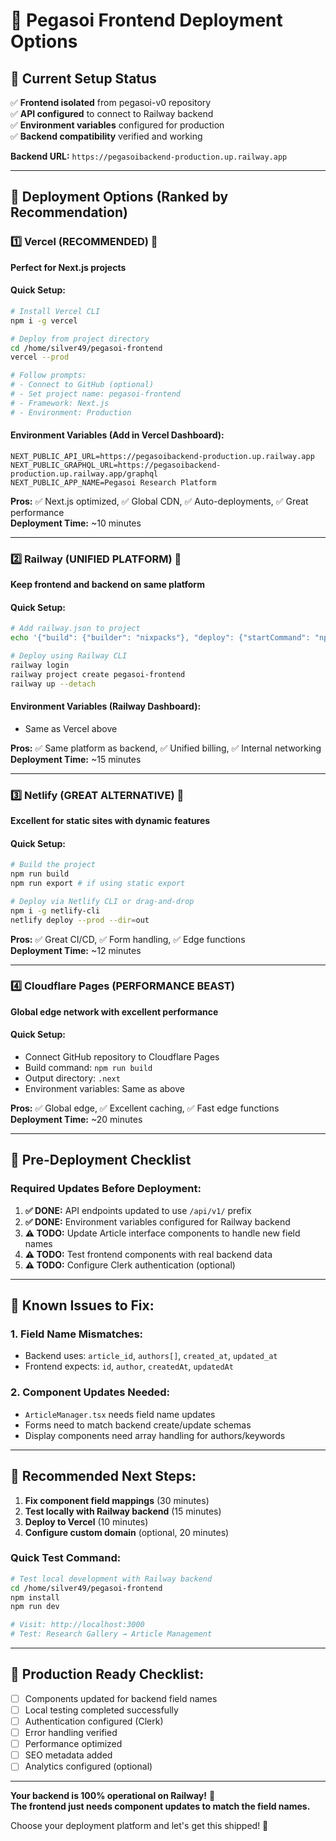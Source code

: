 # 🚀 Pegasoi Frontend Deployment Options

## 📍 Current Setup Status

✅ **Frontend isolated** from pegasoi-v0 repository  
✅ **API configured** to connect to Railway backend  
✅ **Environment variables** configured for production  
✅ **Backend compatibility** verified and working

**Backend URL:** `https://pegasoibackend-production.up.railway.app`

---

## 🎯 Deployment Options (Ranked by Recommendation)

### 1️⃣ **Vercel (RECOMMENDED)** 🥇

**Perfect for Next.js projects**

#### Quick Setup:

```bash
# Install Vercel CLI
npm i -g vercel

# Deploy from project directory
cd /home/silver49/pegasoi-frontend
vercel --prod

# Follow prompts:
# - Connect to GitHub (optional)
# - Set project name: pegasoi-frontend
# - Framework: Next.js
# - Environment: Production
```

#### Environment Variables (Add in Vercel Dashboard):

```
NEXT_PUBLIC_API_URL=https://pegasoibackend-production.up.railway.app
NEXT_PUBLIC_GRAPHQL_URL=https://pegasoibackend-production.up.railway.app/graphql
NEXT_PUBLIC_APP_NAME=Pegasoi Research Platform
```

**Pros:** ✅ Next.js optimized, ✅ Global CDN, ✅ Auto-deployments, ✅ Great performance  
**Deployment Time:** ~10 minutes

---

### 2️⃣ **Railway (UNIFIED PLATFORM)** 🥈

**Keep frontend and backend on same platform**

#### Quick Setup:

```bash
# Add railway.json to project
echo '{"build": {"builder": "nixpacks"}, "deploy": {"startCommand": "npm start"}}' > railway.json

# Deploy using Railway CLI
railway login
railway project create pegasoi-frontend
railway up --detach
```

#### Environment Variables (Railway Dashboard):

- Same as Vercel above

**Pros:** ✅ Same platform as backend, ✅ Unified billing, ✅ Internal networking  
**Deployment Time:** ~15 minutes

---

### 3️⃣ **Netlify (GREAT ALTERNATIVE)** 🥉

**Excellent for static sites with dynamic features**

#### Quick Setup:

```bash
# Build the project
npm run build
npm run export # if using static export

# Deploy via Netlify CLI or drag-and-drop
npm i -g netlify-cli
netlify deploy --prod --dir=out
```

**Pros:** ✅ Great CI/CD, ✅ Form handling, ✅ Edge functions  
**Deployment Time:** ~12 minutes

---

### 4️⃣ **Cloudflare Pages (PERFORMANCE BEAST)**

**Global edge network with excellent performance**

#### Quick Setup:

- Connect GitHub repository to Cloudflare Pages
- Build command: `npm run build`
- Output directory: `.next`
- Environment variables: Same as above

**Pros:** ✅ Global edge, ✅ Excellent caching, ✅ Fast edge functions  
**Deployment Time:** ~20 minutes

---

## 🔧 Pre-Deployment Checklist

### Required Updates Before Deployment:

1. **✅ DONE:** API endpoints updated to use `/api/v1/` prefix
2. **✅ DONE:** Environment variables configured for Railway backend
3. **⚠️ TODO:** Update Article interface components to handle new field names
4. **⚠️ TODO:** Test frontend components with real backend data
5. **⚠️ TODO:** Configure Clerk authentication (optional)

---

## 🚨 Known Issues to Fix:

### 1. Field Name Mismatches:

- Backend uses: `article_id`, `authors[]`, `created_at`, `updated_at`
- Frontend expects: `id`, `author`, `createdAt`, `updatedAt`

### 2. Component Updates Needed:

- `ArticleManager.tsx` needs field name updates
- Forms need to match backend create/update schemas
- Display components need array handling for authors/keywords

---

## 🎯 Recommended Next Steps:

1. **Fix component field mappings** (30 minutes)
2. **Test locally with Railway backend** (15 minutes)
3. **Deploy to Vercel** (10 minutes)
4. **Configure custom domain** (optional, 20 minutes)

### Quick Test Command:

```bash
# Test local development with Railway backend
cd /home/silver49/pegasoi-frontend
npm install
npm run dev

# Visit: http://localhost:3000
# Test: Research Gallery → Article Management
```

---

## 🌟 Production Ready Checklist:

- [ ] Components updated for backend field names
- [ ] Local testing completed successfully
- [ ] Authentication configured (Clerk)
- [ ] Error handling verified
- [ ] Performance optimized
- [ ] SEO metadata added
- [ ] Analytics configured (optional)

---

**Your backend is 100% operational on Railway!** 🎉  
**The frontend just needs component updates to match the field names.**

Choose your deployment platform and let's get this shipped! 🚢
